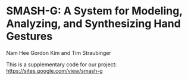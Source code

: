 # SMASH-G: A System for Modeling, Analyzing, and Synthesizing Hand Gestures
Nam Hee Gordon Kim and Tim Straubinger

This is a supplementary code for our project: https://sites.google.com/view/smash-g
